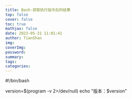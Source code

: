 ```yaml
---
title: Bash-获取执行指令后的结果
top: false
cover: false
toc: true
mathjax: false
date: 2023-05-31 11:01:41
author: TianShan
img:
coverImg:
password:
summary:
tags:
categories:
---
```


#!/bin/bash

version=$(program -v 2>/dev/null)
echo "版本：$version"
